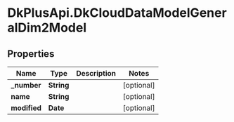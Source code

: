 # DkPlusApi.DkCloudDataModelGeneralDim2Model

## Properties
Name | Type | Description | Notes
------------ | ------------- | ------------- | -------------
**_number** | **String** |  | [optional] 
**name** | **String** |  | [optional] 
**modified** | **Date** |  | [optional] 


